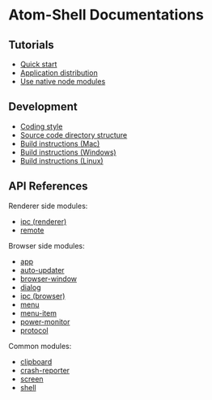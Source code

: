 # Atom-Shell Documentations

## Tutorials

* [Quick start](tutorial/quick-start.md)
* [Application distribution](tutorial/application-distribution.md)
* [Use native node modules](tutorial/use-native-node-modules.md)

## Development

* [Coding style](development/coding-style.md)
* [Source code directory structure](development/source-code-directory-structure.md)
* [Build instructions (Mac)](development/build-instructions-mac.md)
* [Build instructions (Windows)](development/build-instructions-windows.md)
* [Build instructions (Linux)](development/build-instructions-linux.md)

## API References

Renderer side modules:

* [ipc (renderer)](api/renderer/ipc-renderer.md)
* [remote](api/renderer/remote.md)

Browser side modules:

* [app](api/browser/app.md)
* [auto-updater](api/browser/auto-updater.md)
* [browser-window](api/browser/browser-window.md)
* [dialog](api/browser/dialog.md)
* [ipc (browser)](api/browser/ipc-browser.md)
* [menu](api/browser/menu.md)
* [menu-item](api/browser/menu-item.md)
* [power-monitor](api/browser/power-monitor.md)
* [protocol](api/browser/protocol.md)

Common modules:

* [clipboard](api/common/clipboard.md)
* [crash-reporter](api/common/crash-reporter.md)
* [screen](api/common/screen.md)
* [shell](api/common/shell.md)

